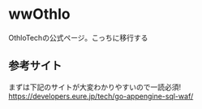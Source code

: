 # wwOthlo
OthloTechの公式ページ。こっちに移行する


## 参考サイト
まずは下記のサイトが大変わかりやすいので一読必須!
https://developers.eure.jp/tech/go-appengine-sql-waf/
